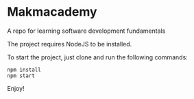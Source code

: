 # Makmacademy

A repo for learning software development fundamentals

The project requires NodeJS to be installed.

To start the project, just clone and run the following commands:


```
npm install
npm start
```

Enjoy!
